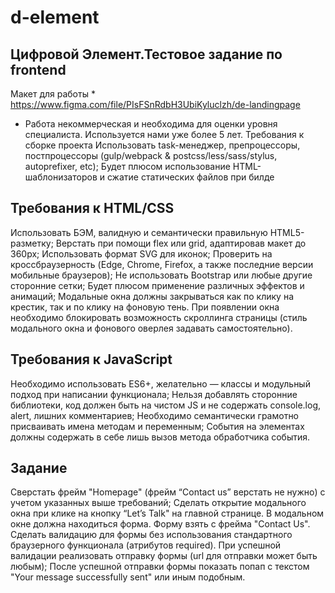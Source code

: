 # d-element

## Цифровой Элемент.Тестовое задание по frontend

Макет для работы *
	https://www.figma.com/file/PIsFSnRdbH3UbiKyluclzh/de-landingpage

* Работа некоммерческая и необходима для оценки уровня специалиста. Используется нами уже более 5 лет.
Требования к сборке проекта
Использовать task-менеджер, препроцессоры, постпроцессоры (gulp/webpack & postcss/less/sass/stylus, autoprefixer, etc);
Будет плюсом использование HTML-шаблонизаторов и сжатие статических файлов при билде

## Требования к HTML/CSS

Использовать БЭМ, валидную и семантически правильную HTML5-разметку;
Верстать при помощи flex или grid, адаптировав макет до 360px;
Использовать формат SVG для иконок;
Проверить на кроссбраузерность (Edge, Chrome, Firefox, а также последние версии мобильные браузеров);
Не использовать Bootstrap или любые другие сторонние сетки;
Будет плюсом применение различных эффектов и анимаций;
Модальные окна должны закрываться как по клику на крестик, так и по клику на фоновую тень. При появлении окна необходимо блокировать возможность скроллинга страницы (стиль модального окна и фонового оверлея задавать самостоятельно).

## Требования к JavaScript

Необходимо использовать ES6+, желательно — классы и модульный подход при написании функционала;
Нельзя добавлять сторонние библиотеки, код должен быть на чистом JS и не содержать console.log, alert, лишних комментариев;
Необходимо семантически грамотно присваивать имена методам и переменным;
События на элементах должны содержать в себе лишь вызов метода обработчика события.

## Задание

Сверстать фрейм "Homepage" (фрейм “Contact us” верстать не нужно) с учетом указанных выше требований;
Сделать открытие модального окна при клике на кнопку “Let’s Talk" на главной странице. В модальном окне должна находиться форма. Форму взять с фрейма "Contact Us".
Сделать валидацию для формы без использования стандартного браузерного функционала (атрибутов required).
При успешной валидации реализовать отправку формы (url для отправки может быть любым);
После успешной отправки формы показать попап с текстом "Your message successfully sent" или иным подобным.
